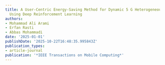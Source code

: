 ```yaml
---
title: A User-Centric Energy-Saving Method for Dynamic 5 G Heterogeneous Networks
  Using Deep Reinforcement Learning
authors:
- Mohammad Ali Arami
- Erfan Rasti
- Abbas Mohammadi
date: '2025-01-01'
publishDate: '2025-10-22T16:48:35.995843Z'
publication_types:
- article-journal
publication: '*IEEE Transactions on Mobile Computing*'
---
```

